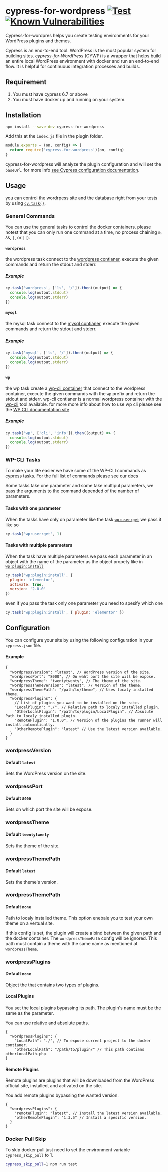 # cypress-for-wordpress [![Test](https://github.com/OmriBarZik/cywp/actions/workflows/tests.yml/badge.svg?branch=main)](https://github.com/OmriBarZik/cywp/actions/workflows/tests.yml) [![Known Vulnerabilities](https://snyk.io/test/github/OmriBarZik/cywp/badge.svg)](https://snyk.io/test/github/OmriBarZik/cywp)

Cypress-for-wordpres helps you create testing environments for your WordPress plugins and themes.

Cypress is an end-to-end tool. WordPress is the most popular system for building sites. _cypress-for-WordPress_ (CYWP) is a wrapper that helps build an entire local WordPress environment with docker and run an end-to-end flow. It is helpful for continuous integration processes and builds.

## Requirement

1. You must have cypress 6.7 or above
2. You must have docker up and running on your system.

## Installation

```bash
npm install --save-dev cypress-for-wordpress
```

Add this at the `index.js` file in the plugin folder.

```js
module.exports = (on, config) => {
  return require('cypress-for-wordpress')(on, config)
}
```

cypress-for-wordpress will analyze the plugin configuration and will set the `baseUrl`. for more info [see Cypress configuration documentation](https://docs.cypress.io/guides/references/configuration#Global).

## Usage

you can control the wordrpess site and the database right from your tests by using [`cy.task()`](https://docs.cypress.io/api/commands/task).

### General Commands

You can use the general tasks to control the docker containers. please notest that you can only run one command at a time, no process chaining `&`, `&&`, `|`, or `||`).

#### `wordpress`

the wordpress task connect to the [wordpress contianer](https://hub.docker.com/_/wordpress), execute the given commands and return the stdout and stderr.

##### Example

```js
cy.task('wordpress', ['ls', '/']).then((output) => {
  console.log(output.stdout)
  console.log(output.stderr)
})
```

#### `mysql`

the mysql task connect to the [mysql contianer](https://hub.docker.com/_/mysql), execute the given commands and return the stdout and stderr.

##### Example

```js
cy.task('mysql', ['ls', '/']).then((output) => {
  console.log(output.stdout)
  console.log(output.stderr)
})
```

#### `wp`

the wp task create a [wp-cli container](https://hub.docker.com/_/wordpress) that connect to the wordpress container, execute the given commands with the `wp` prefix and return the stdout and stderr.
wp-cli contianer is a normal wordpress container with the [wp-cli](https://wp-cli.org/) tool available. for more more info about how to use wp cli please see the [WP CLI documentation site](https://developer.wordpress.org/cli/commands/)

##### Example

```js
cy.task('wp', ['cli', 'info']).then((output) => {
  console.log(output.stdout)
  console.log(output.stderr)
})
```

### WP-CLI Tasks

To make your life easier we have some of the WP-CLI commands as cypress tasks. For the full list of commands please see our [docs](docs)

Some tasks take one parameter and some take multipul parameters, we pass the arguments to the command depended of the namber of parameters.

#### Tasks with one parameter

When the tasks have only on parameter like the task [`wp:user:get`](docs/user.md#User+get) we pass it like so

```js
cy.task('wp:user:get', 1)
```

#### Tasks with multiple parameters

When the task have multiple parameters we pass each parameter in an object with the name of the parameter as the object propety like in [`wp:plugin:install`](docs/plugin.md#Plugin+install)

```js
cy.task('wp:plugin:install', {
  plugin: 'elementor',
  activate: true,
  version: '2.0.0'
})
```

even if you pass the task only one parameter you need to spesify which one

```js
cy.task('wp:plugin:install', { plugin: 'elementor' })
```

## Configuration

You can configure your site by using the following configuration in your `cypress.json` file.

#### Example

```jsonc
{
  "wordpressVersion": "latest", // WordPress version of the site.
  "wordpressPort": "8000", // On waht port the site will be expose.
  "wordpressTheme": "twentytwenty", // The theme of the site.
  "wordpressThemeVersion": "latest", // Version of the theme.
  "wordpressThemePath": "/path/to/theme", // Uses localy installed theme.
  "wordpressPlugins": {
    // List of plugins you want to be installed on the site.
    "LocalPlugin": "./", // Relative path to localy installed plugin.
    "OtherLocalPlugin": "/path/to/plugin/LocalPlugin", // Absulute Path to localy installed plugin.
    "RemotePlugin": "1.0.0", // Version of the plugins the runner will install automatically.
    "OtherRemotePlugin": "latest" // Use the latest version available.
  }
}
```

### wordpressVersion

#### Default `latest`

Sets the WordPress version on the site.

### wordpressPort

#### Default `8000`

Sets on which port the site will be expose.

### wordpressTheme

#### Default `twentytwenty`

Sets the theme of the site.

### wordpressThemePath

#### Default `latest`

Sets the theme's version.

### wordpressThemePath

#### Default `none`

Path to localy installed theme.
This option enebale you to test your own theme on a vertual site.

If this config is set, the plugin will create a bind between the given path and the docker container. The `wordpressThemePath` config will be ignored.
This path must contain a theme with the same name as mentioned at `wordpressTheme`.

### wordpressPlugins

#### Default `none`

Object the that contains two types of plugins.

#### Local Plugins

You set the local plugins bypassing its path. The plugin's name must be the same as the parameter.

You can use relative and absolute paths.

```jsonc
{
  "wordpressPlugins": {
    "LocalPath": "./", // To expose current project to the docker contianer.
    "otherLocalPath": "/path/to/plugin/" // This path contians otherLocalPath.php
}
```

#### Remote Plugins

Remote plugins are plugins that will be downloaded from the WordPress official site, installed, and activated on the site.

You add remote plugins bypassing the wanted version.

```jsonc
{
  "wordpressPlugins": {
    "remotePlugin": "latest", // Install the latest version available.
    "otherRemotePlugin": "1.3.5" // Install a spesific version.
  }
}
```

### Docker Pull Skip

To skip docker pull just need to set the environment variable `cypress_skip_pull` to 1.

```bash
cypress_skip_pull=1 npm run test
```

